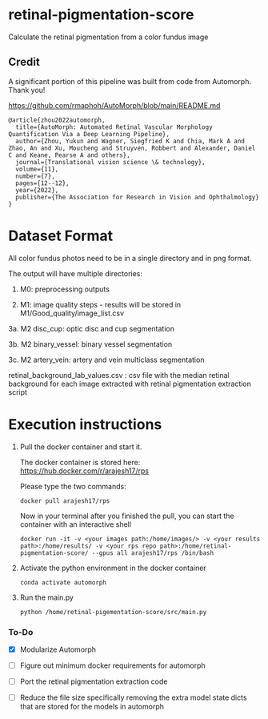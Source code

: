 # retinal-pigmentation-score
Calculate the retinal pigmentation from a color fundus image

## Credit
A significant portion of this pipeline was built from code from Automorph. Thank you!

https://github.com/rmaphoh/AutoMorph/blob/main/README.md

```
@article{zhou2022automorph,
  title={AutoMorph: Automated Retinal Vascular Morphology Quantification Via a Deep Learning Pipeline},
  author={Zhou, Yukun and Wagner, Siegfried K and Chia, Mark A and Zhao, An and Xu, Moucheng and Struyven, Robbert and Alexander, Daniel C and Keane, Pearse A and others},
  journal={Translational vision science \& technology},
  volume={11},
  number={7},
  pages={12--12},
  year={2022},
  publisher={The Association for Research in Vision and Ophthalmology}
}
```

# Dataset Format

All color fundus photos need to be in a single directory and in png format.

The output will have multiple directories:

  1. M0: preprocessing outputs
  
  2. M1: image quality steps - results will be stored in M1/Good_quality/image_list.csv
  
  3a. M2 disc_cup: optic disc and cup segmentation
  
  3b. M2 binary_vessel: binary vessel segmentation
  
  3c. M2 artery_vein: artery and vein multiclass segmentation
  
  retinal_background_lab_values.csv : csv file with the median retinal background for each image extracted with retinal pigmentation extraction script
  

# Execution instructions

1. Pull the docker container and start it.

    The docker container is stored here: https://hub.docker.com/r/arajesh17/rps

    Please type the two commands:
    
      `docker pull arajesh17/rps`
    
    Now in your terminal after you finished the pull, you can start the container with an interactive shell
    
      `docker run -it -v <your images path:/home/images/> -v <your results path>:/home/results/ -v <your rps repo path>:/home/retinal-pigmentation-score/ --gpus all arajesh17/rps /bin/bash`

2. Activate the python environment in the docker container

    `conda activate automorph`

3. Run the main.py

    `python /home/retinal-pigementation-score/src/main.py`


### To-Do
- [X] Modularize Automorph
- [ ] Figure out minimum docker requirements for automorph
- [ ] Port the retinal pigmentation extraction code
- [ ] Reduce the file size specifically removing the extra model state dicts that are stored for the models in automorph


